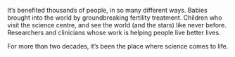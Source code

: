 It’s benefited thousands of people, in so many different ways. Babies brought into the world by groundbreaking fertility treatment. Children who visit the science centre, and see the world (and the stars) like never before. Researchers and clinicians whose work is helping people live better lives.

For more than two decades, it’s been the place where science comes to life.
